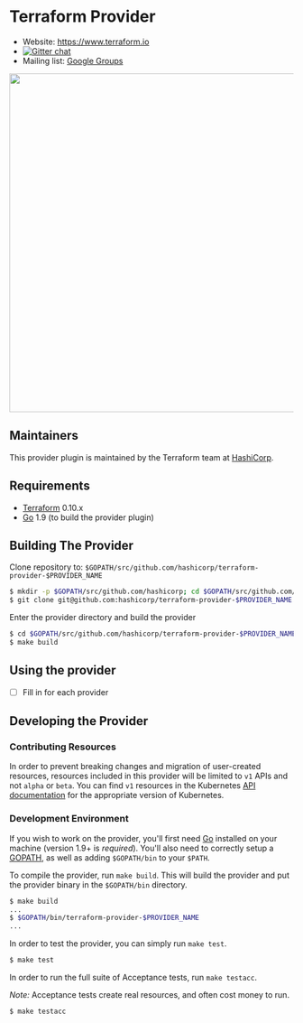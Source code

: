 # Terraform Provider

- Website: https://www.terraform.io
- [![Gitter chat](https://badges.gitter.im/hashicorp-terraform/Lobby.png)](https://gitter.im/hashicorp-terraform/Lobby)
- Mailing list: [Google Groups](http://groups.google.com/group/terraform-tool)

<img src="https://cdn.rawgit.com/hashicorp/terraform-website/master/content/source/assets/images/logo-hashicorp.svg" width="600px">

Maintainers
-----------

This provider plugin is maintained by the Terraform team at [HashiCorp](https://www.hashicorp.com/).

## Requirements


-	[Terraform](https://www.terraform.io/downloads.html) 0.10.x
-	[Go](https://golang.org/doc/install) 1.9 (to build the provider plugin)

## Building The Provider

Clone repository to: `$GOPATH/src/github.com/hashicorp/terraform-provider-$PROVIDER_NAME`

```sh
$ mkdir -p $GOPATH/src/github.com/hashicorp; cd $GOPATH/src/github.com/hashicorp
$ git clone git@github.com:hashicorp/terraform-provider-$PROVIDER_NAME
```

Enter the provider directory and build the provider

```sh
$ cd $GOPATH/src/github.com/hashicorp/terraform-provider-$PROVIDER_NAME
$ make build
```

## Using the provider

- [ ] Fill in for each provider

## Developing the Provider

### Contributing Resources

In order to prevent breaking changes and migration of user-created resources, resources included in this provider will be limited to `v1` APIs and not `alpha` or `beta`. You can find `v1` resources in the Kubernetes [API documentation](https://kubernetes.io/docs/reference/#api-reference) for the appropriate version of Kubernetes.

### Development Environment

If you wish to work on the provider, you'll first need [Go](http://www.golang.org) installed on your machine (version 1.9+ is *required*). You'll also need to correctly setup a [GOPATH](http://golang.org/doc/code.html#GOPATH), as well as adding `$GOPATH/bin` to your `$PATH`.

To compile the provider, run `make build`. This will build the provider and put the provider binary in the `$GOPATH/bin` directory.

```sh
$ make build
...
$ $GOPATH/bin/terraform-provider-$PROVIDER_NAME
...
```

In order to test the provider, you can simply run `make test`.

```sh
$ make test
```

In order to run the full suite of Acceptance tests, run `make testacc`.

*Note:* Acceptance tests create real resources, and often cost money to run.

```sh
$ make testacc
```

